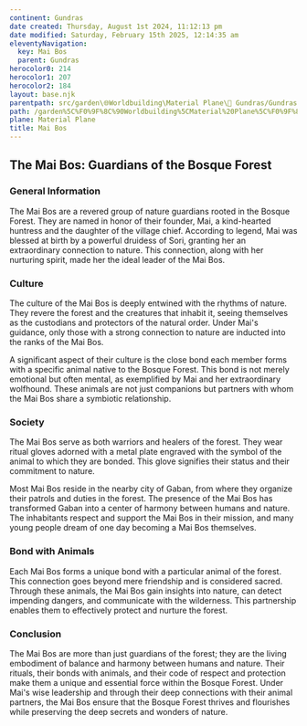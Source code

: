 ```yaml
---
continent: Gundras
date created: Thursday, August 1st 2024, 11:12:13 pm
date modified: Saturday, February 15th 2025, 12:14:35 am
eleventyNavigation:
  key: Mai Bos
  parent: Gundras
herocolor0: 214
herocolor1: 207
herocolor2: 184
layout: base.njk
parentpath: src/garden\🌐Worldbuilding\Material Plane\🏰 Gundras/Gundras.md
path: /garden%5C%F0%9F%8C%90Worldbuilding%5CMaterial%20Plane%5C%F0%9F%8F%B0%20Gundras%5CFactions/Mai%20Bos/
plane: Material Plane
title: Mai Bos
---
```


## The Mai Bos: Guardians of the Bosque Forest

### General Information

The Mai Bos are a revered group of nature guardians rooted in the Bosque Forest. They are named in honor of their founder, Mai, a kind-hearted huntress and the daughter of the village chief. According to legend, Mai was blessed at birth by a powerful druidess of Sori, granting her an extraordinary connection to nature. This connection, along with her nurturing spirit, made her the ideal leader of the Mai Bos.

### Culture

The culture of the Mai Bos is deeply entwined with the rhythms of nature. They revere the forest and the creatures that inhabit it, seeing themselves as the custodians and protectors of the natural order. Under Mai's guidance, only those with a strong connection to nature are inducted into the ranks of the Mai Bos.

A significant aspect of their culture is the close bond each member forms with a specific animal native to the Bosque Forest. This bond is not merely emotional but often mental, as exemplified by Mai and her extraordinary wolfhound. These animals are not just companions but partners with whom the Mai Bos share a symbiotic relationship.

### Society

The Mai Bos serve as both warriors and healers of the forest. They wear ritual gloves adorned with a metal plate engraved with the symbol of the animal to which they are bonded. This glove signifies their status and their commitment to nature.

Most Mai Bos reside in the nearby city of Gaban, from where they organize their patrols and duties in the forest. The presence of the Mai Bos has transformed Gaban into a center of harmony between humans and nature. The inhabitants respect and support the Mai Bos in their mission, and many young people dream of one day becoming a Mai Bos themselves.

### Bond with Animals

Each Mai Bos forms a unique bond with a particular animal of the forest. This connection goes beyond mere friendship and is considered sacred. Through these animals, the Mai Bos gain insights into nature, can detect impending dangers, and communicate with the wilderness. This partnership enables them to effectively protect and nurture the forest.

### Conclusion

The Mai Bos are more than just guardians of the forest; they are the living embodiment of balance and harmony between humans and nature. Their rituals, their bonds with animals, and their code of respect and protection make them a unique and essential force within the Bosque Forest. Under Mai's wise leadership and through their deep connections with their animal partners, the Mai Bos ensure that the Bosque Forest thrives and flourishes while preserving the deep secrets and wonders of nature.
